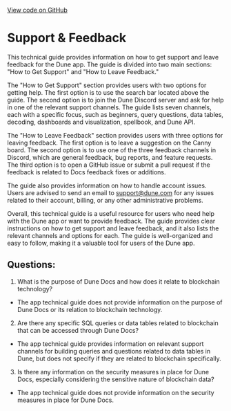 [View code on GitHub](https://dune.com/docs/reference/support-feedback.md)

# Support & Feedback

This technical guide provides information on how to get support and leave feedback for the Dune app. The guide is divided into two main sections: "How to Get Support" and "How to Leave Feedback."

The "How to Get Support" section provides users with two options for getting help. The first option is to use the search bar located above the guide. The second option is to join the Dune Discord server and ask for help in one of the relevant support channels. The guide lists seven channels, each with a specific focus, such as beginners, query questions, data tables, decoding, dashboards and visualization, spellbook, and Dune API. 

The "How to Leave Feedback" section provides users with three options for leaving feedback. The first option is to leave a suggestion on the Canny board. The second option is to use one of the three feedback channels in Discord, which are general feedback, bug reports, and feature requests. The third option is to open a GitHub issue or submit a pull request if the feedback is related to Docs feedback fixes or additions.

The guide also provides information on how to handle account issues. Users are advised to send an email to support@dune.com for any issues related to their account, billing, or any other administrative problems.

Overall, this technical guide is a useful resource for users who need help with the Dune app or want to provide feedback. The guide provides clear instructions on how to get support and leave feedback, and it also lists the relevant channels and options for each. The guide is well-organized and easy to follow, making it a valuable tool for users of the Dune app.
## Questions: 
 1. What is the purpose of Dune Docs and how does it relate to blockchain technology?
- The app technical guide does not provide information on the purpose of Dune Docs or its relation to blockchain technology.

2. Are there any specific SQL queries or data tables related to blockchain that can be accessed through Dune Docs?
- The app technical guide provides information on relevant support channels for building queries and questions related to data tables in Dune, but does not specify if they are related to blockchain specifically.

3. Is there any information on the security measures in place for Dune Docs, especially considering the sensitive nature of blockchain data?
- The app technical guide does not provide information on the security measures in place for Dune Docs.